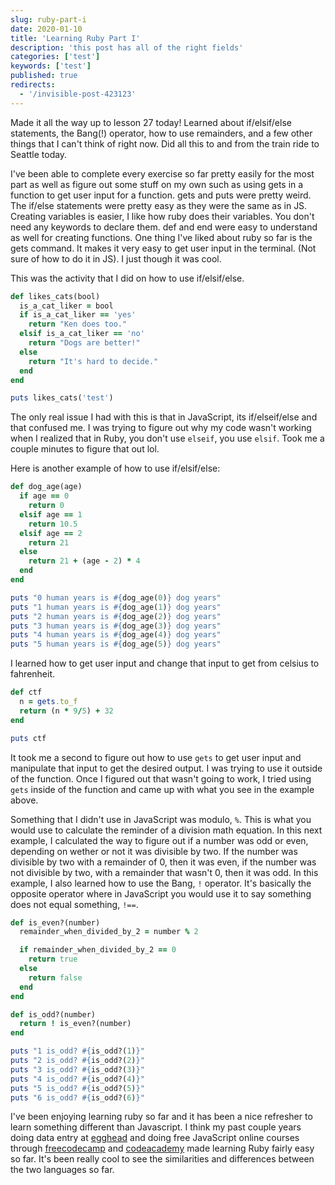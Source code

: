 ```yaml
---
slug: ruby-part-i
date: 2020-01-10
title: 'Learning Ruby Part I'
description: 'this post has all of the right fields'
categories: ['test']
keywords: ['test']
published: true
redirects:
  - '/invisible-post-423123'
---
```


Made it all the way up to lesson 27 today! Learned about if/elsif/else statements, the Bang(!) operator, how to use remainders, and a few other things that I can't think of right now. Did all this to and from the train ride to Seattle today.

I've been able to complete every exercise so far pretty easily for the most part as well as figure out some stuff on my own such as using gets in a function to get user input for a function. gets and puts were pretty weird. The if/else statements were pretty easy as they were the same as in JS. Creating variables is easier, I like how ruby does their variables. You don't need any keywords to declare them. def and end were easy to understand as well for creating functions. One thing I've liked about ruby so far is the gets command. It makes it very easy to get user input in the terminal. (Not sure of how to do it in JS). I just though it was cool.

This was the activity that I did on how to use if/elsif/else. 

```ruby
def likes_cats(bool)
  is_a_cat_liker = bool
  if is_a_cat_liker == 'yes'
    return "Ken does too."
  elsif is_a_cat_liker == 'no'
    return "Dogs are better!"
  else
    return "It's hard to decide."
  end
end

puts likes_cats('test')
```

The only real issue I had with this is that in JavaScript, its if/elseif/else and that confused me. I was trying to figure out why my code wasn't working when I realized that in Ruby, you don't use `elseif`, you use `elsif`. Took me a couple minutes to figure that out lol. 

Here is another example of how to use if/elsif/else: 

```ruby
def dog_age(age)
  if age == 0
    return 0
  elsif age == 1
    return 10.5
  elsif age == 2
    return 21
  else
    return 21 + (age - 2) * 4
  end
end

puts "0 human years is #{dog_age(0)} dog years"
puts "1 human years is #{dog_age(1)} dog years"
puts "2 human years is #{dog_age(2)} dog years"
puts "3 human years is #{dog_age(3)} dog years"
puts "4 human years is #{dog_age(4)} dog years"
puts "5 human years is #{dog_age(5)} dog years"
```


I learned how to get user input and change that input to get from celsius to fahrenheit. 

```ruby
def ctf 
  n = gets.to_f
  return (n * 9/5) + 32
end

puts ctf
```

It took me a second to figure out how to use `gets` to get user input and manipulate that input to get the desired output. I was trying to use it outside of the function. Once I figured out that wasn't going to work, I tried using `gets` inside of the function and came up with what you see in the example above. 


Something that I didn't use in JavaScript was modulo, `%`. This is what you would use to calculate the reminder of a division math equation. In this next example, I calculated the way to figure out if a number was odd or even, depending on wether or not it was divisible by two. If the number was divisible by two with a remainder of 0, then it was even, if the number was not divisible by two, with a remainder that wasn't 0, then it was odd. In this example, I also learned how to use the Bang, `!` operator. It's basically the opposite operator where in JavaScript you would use it to say something does not equal something, `!==`. 

```ruby
def is_even?(number)
  remainder_when_divided_by_2 = number % 2

  if remainder_when_divided_by_2 == 0
    return true
  else
    return false
  end
end

def is_odd?(number)
  return ! is_even?(number)
end

puts "1 is_odd? #{is_odd?(1)}"
puts "2 is_odd? #{is_odd?(2)}"
puts "3 is_odd? #{is_odd?(3)}"
puts "4 is_odd? #{is_odd?(4)}"
puts "5 is_odd? #{is_odd?(5)}"
puts "6 is_odd? #{is_odd?(6)}"
```


I've been enjoying learning ruby so far and it has been a nice refresher to learn something different than Javascript. I think my past couple years doing data entry at [egghead](egghead.io) and doing free JavaScript online courses through [freecodecamp](freecodecamp.org) and [codeacademy](codeacademy.com) made learning Ruby fairly easy so far. It's been really cool to see the similarities and differences between the two languages so far. 